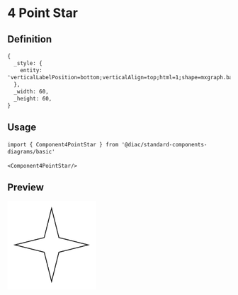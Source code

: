 # 4 Point Star

## Definition

```
{
  _style: { 
    entity: 'verticalLabelPosition=bottom;verticalAlign=top;html=1;shape=mxgraph.basic.4_point_star_2;dx=0.8;',
  },
  _width: 60,
  _height: 60,
}
```

## Usage

```
import { Component4PointStar } from '@diac/standard-components-diagrams/basic'

<Component4PointStar/>
```

## Preview

<img src="./component-4-point-star.png" width="200"/>
